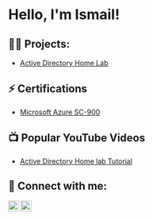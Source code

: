 <h1>Hello, I'm Ismail! </h1>

<h2>👨‍💻 Projects:</h2>

  - [Active Directory Home Lab](https://github.com/IsmailEsse-Github/Active-Directory-Lab)

<h2>⚡ Certifications</h2>

 - [Microsoft Azure SC-900](https://github.com/joshmadakor1/Algorithms-Practice)

<h2>📺 Popular YouTube Videos</h2>

- [Active Directory Home lab Tutorial](https://www.youtube.com/watch?v=a83ASGn_V_s)

<h2> 🤳 Connect with me:</h2>

[<img align="left" alt="JoshMadakor | YouTube" width="22px" src="https://cdn.jsdelivr.net/npm/simple-icons@v3/icons/youtube.svg" />][youtube]
[<img align="left" alt="JoshMadakor | LinkedIn" width="22px" src="https://cdn.jsdelivr.net/npm/simple-icons@v3/icons/linkedin.svg" />][linkedin]



[youtube]: https://www.youtube.com/c/joshmadakor
[linkedin]: www.linkedin.com/in/ismail-esse-655b17213

<!--
**joshmadakor1/joshmadakor1** is a ✨ _special_ ✨ repository because its `README.md` (this file) appears on your GitHub profile.

Here are some ideas to get you started:

-->
